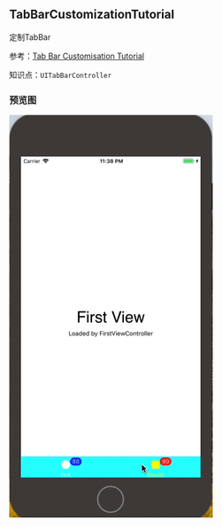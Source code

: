 TabBarCustomizationTutorial
-------------------------

定制TabBar

参考：[Tab Bar Customisation Tutorial](https://www.ioscreator.com/tutorials/tab-bar-customisation-tutorial-ios10)

知识点：`UITabBarController`

### 预览图
![TabBarCustomizationTutorial](./TabBarCustomizationTutorial.gif)
